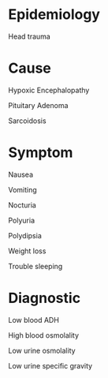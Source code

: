 
# Epidemiology

Head trauma

# Cause

Hypoxic Encephalopathy

Pituitary Adenoma

Sarcoidosis

# Symptom

Nausea

Vomiting

Nocturia

Polyuria

Polydipsia

Weight loss

Trouble sleeping

# Diagnostic

Low blood ADH

High blood osmolality

Low urine osmolality

Low urine specific gravity
